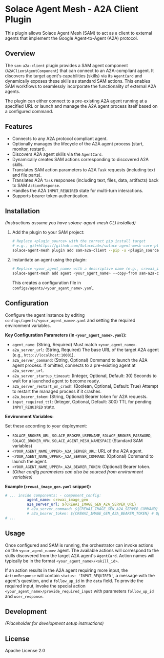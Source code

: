 # Solace Agent Mesh - A2A Client Plugin

This plugin allows Solace Agent Mesh (SAM) to act as a client to external agents that implement the Google Agent-to-Agent (A2A) protocol.

## Overview

The `sam-a2a-client` plugin provides a SAM agent component (`A2AClientAgentComponent`) that can connect to an A2A-compliant agent. It discovers the target agent's capabilities (skills) via its `AgentCard` and dynamically exposes these skills as standard SAM actions. This enables SAM workflows to seamlessly incorporate the functionality of external A2A agents.

The plugin can either connect to a pre-existing A2A agent running at a specified URL or launch and manage the A2A agent process itself based on a configured command.

## Features

*   Connects to any A2A protocol compliant agent.
*   Optionally manages the lifecycle of the A2A agent process (start, monitor, restart).
*   Discovers A2A agent skills via the `AgentCard`.
*   Dynamically creates SAM actions corresponding to discovered A2A skills.
*   Translates SAM action parameters to A2A `Task` requests (including text and file parts).
*   Translates A2A `Task` responses (including text, files, data, artifacts) back to SAM `ActionResponse`.
*   Handles the A2A `INPUT_REQUIRED` state for multi-turn interactions.
*   Supports bearer token authentication.

## Installation

*(Instructions assume you have solace-agent-mesh CLI installed)*

1.  Add the plugin to your SAM project:
    ```bash
    # Replace <plugin_source> with the correct pip install target
    # e.g., git+https://github.com/SolaceLabs/solace-agent-mesh-core-plugins.git#subdirectory=sam-a2a-client
    solace-agent-mesh plugin add sam-a2a-client --pip -u <plugin_source>
    ```

2.  Instantiate an agent using the plugin:
    ```bash
    # Replace <your_agent_name> with a descriptive name (e.g., crewai_image_gen)
    solace-agent-mesh add agent <your_agent_name> --copy-from sam-a2a-client:a2a_client
    ```
    This creates a configuration file in `configs/agents/<your_agent_name>.yaml`.

## Configuration

Configure the agent instance by editing `configs/agents/<your_agent_name>.yaml` and setting the required environment variables.

**Key Configuration Parameters (in `<your_agent_name>.yaml`):**

*   `agent_name`: (String, Required) Must match `<your_agent_name>`.
*   `a2a_server_url`: (String, Required) The base URL of the target A2A agent (e.g., `http://localhost:10001`).
*   `a2a_server_command`: (String, Optional) Command to launch the A2A agent process. If omitted, connects to a pre-existing agent at `a2a_server_url`.
*   `a2a_server_startup_timeout`: (Integer, Optional, Default: 30) Seconds to wait for a launched agent to become ready.
*   `a2a_server_restart_on_crash`: (Boolean, Optional, Default: True) Attempt to restart the managed process if it crashes.
*   `a2a_bearer_token`: (String, Optional) Bearer token for A2A requests.
*   `input_required_ttl`: (Integer, Optional, Default: 300) TTL for pending `INPUT_REQUIRED` state.

**Environment Variables:**

Set these according to your deployment:

*   `SOLACE_BROKER_URL`, `SOLACE_BROKER_USERNAME`, `SOLACE_BROKER_PASSWORD`, `SOLACE_BROKER_VPN`, `SOLACE_AGENT_MESH_NAMESPACE` (Standard SAM variables)
*   `<YOUR_AGENT_NAME_UPPER>_A2A_SERVER_URL`: URL of the A2A agent.
*   `<YOUR_AGENT_NAME_UPPER>_A2A_SERVER_COMMAND`: (Optional) Command to launch the agent.
*   `<YOUR_AGENT_NAME_UPPER>_A2A_BEARER_TOKEN`: (Optional) Bearer token.
*   *(Other config parameters can also be sourced from environment variables)*

**Example (`crewai_image_gen.yaml` snippet):**

```yaml
# ... inside components: - component_config:
          agent_name: crewai_image_gen
          a2a_server_url: ${CREWAI_IMAGE_GEN_A2A_SERVER_URL}
          # a2a_server_command: ${CREWAI_IMAGE_GEN_A2A_SERVER_COMMAND} # Optional
          # a2a_bearer_token: ${CREWAI_IMAGE_GEN_A2A_BEARER_TOKEN} # Optional
# ...
```

## Usage

Once configured and SAM is running, the orchestrator can invoke actions on the `<your_agent_name>` agent. The available actions will correspond to the skills discovered from the target A2A agent's `AgentCard`. Action names will typically be in the format `<your_agent_name>/<skill_id>`.

If an action results in the A2A agent requiring more input, the `ActionResponse` will contain `status: 'INPUT_REQUIRED'`, a message with the agent's question, and a `follow_up_id` in the `data` field. To provide the required input, invoke the special action `<your_agent_name>/provide_required_input` with parameters `follow_up_id` and `user_response`.

## Development

*(Placeholder for development setup instructions)*

## License

Apache License 2.0
